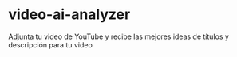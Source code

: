 # video-ai-analyzer
Adjunta tu video de YouTube y recibe las mejores ideas de títulos y descripción para tu video
